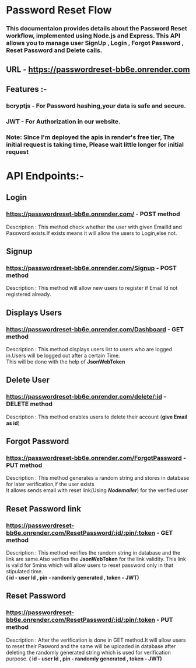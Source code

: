# Password Reset Flow

### This documentaion provides details about the Password Reset workflow, implemented using Node.js and Express. This API allows you to manage  user SignUp , Login , Forgot Password , Reset Password and Delete calls.

## URL - https://passwordreset-bb6e.onrender.com ##

## Features :-
### bcryptjs - For Password hashing,your data is safe and secure.
### JWT - For Authorization in our website.

### Note: Since I'm deployed the apis in render's free tier, The initial request is taking time, Please wait little longer for initial request


# API Endpoints:-

## Login
### https://passwordreset-bb6e.onrender.com/  - POST method<br/>
Description : This method check whether the user with given EmailId and Password exists.If exists means it will allow the users to Login,else not.

## Signup
### https://passwordreset-bb6e.onrender.com/Signup - POST method<br/>
Description : This method will allow new users to register if Email Id not registered already.

## Displays Users
### https://passwordreset-bb6e.onrender.com/Dashboard - GET method<br/>
Description : This method displays users list to users who are logged in.Users will be logged out after a certain Time.<br/>
              This will be done with the help of **JsonWebToken**

## Delete User
### https://passwordreset-bb6e.onrender.com/delete/:id  - DELETE method<br/>
Description : This method enables users to delete their account  (**give Email as id**)

## Forgot Password
### https://passwordreset-bb6e.onrender.com/ForgotPassword - PUT method<br/>
Description : This method generates a random string and stores in database for later verification,if the user exists<br/>
             It allows sends email with reset link(Using ***Nodemailer***) for the verified user

## Reset Password link
### https://passwordreset-bb6e.onrender.com/ResetPassword/:id/:pin/:token - GET method<br/>
Description : This method verifies the random string in database and the link are same.Also verifies the **JsonWebToken** for the link validity.
              This link is valid for 5mins which will allow users to reset password only in that stipulated time.<br/>
              **( id - user Id , pin - randomly generated , token - JWT)**

## Reset Password 
### https://passwordreset-bb6e.onrender.com/ResetPassword/:id/:pin/:token - PUT method<br/>
Description : After the verification is done in GET method.It will allow users to reset their Pasword and the same will be uploaded in database after deleting the randomly generated string which is used for verification purpose.
 **( id - user Id , pin - randomly generated , token - JWT)**





